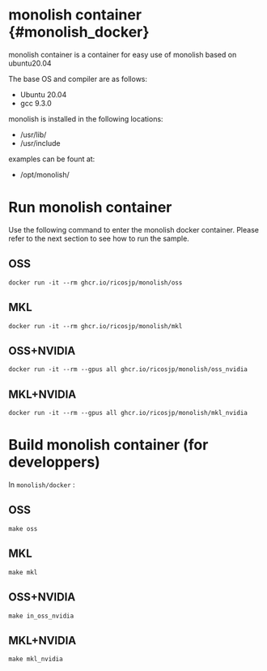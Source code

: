 # monolish container {#monolish_docker}
monolish container is a container for easy use of monolish based on ubuntu20.04

The base OS and compiler are as follows:
- Ubuntu 20.04
- gcc 9.3.0

monolish is installed in the following locations:
- /usr/lib/
- /usr/include

examples can be fount at:
- /opt/monolish/

# Run monolish container
Use the following command to enter the monolish docker container.
Please refer to the next section to see how to run the sample.

## OSS

```
docker run -it --rm ghcr.io/ricosjp/monolish/oss
```

## MKL

```
docker run -it --rm ghcr.io/ricosjp/monolish/mkl
```

## OSS+NVIDIA

```
docker run -it --rm --gpus all ghcr.io/ricosjp/monolish/oss_nvidia
```

## MKL+NVIDIA

```
docker run -it --rm --gpus all ghcr.io/ricosjp/monolish/mkl_nvidia
```

# Build monolish container (for developpers)
In `monolish/docker` : 

## OSS

```
make oss
```

## MKL

```
make mkl
```

## OSS+NVIDIA

```
make in_oss_nvidia
```

## MKL+NVIDIA

```
make mkl_nvidia
```
